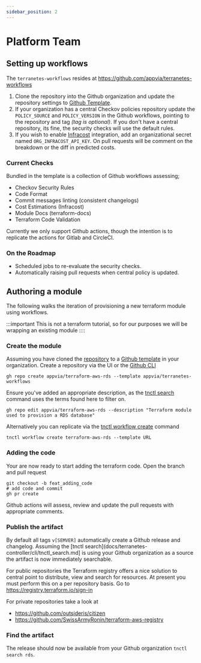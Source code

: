 ```yaml
---
sidebar_position: 2
---
```


# Platform Team

## Setting up workflows

The `terranetes-workflows` resides at https://github.com/appvia/terranetes-workflows

1. Clone the repository into the Github organization and update the repository settings to [Github Template](https://docs.github.com/en/repositories/creating-and-managing-repositories/creating-a-new-repository).
2. If your organization has a central Checkov policies repository update the `POLICY_SOURCE` and `POLICY_VERSION` in the Github workflows, pointing to the repository and tag _(tag is optional)_. If you don't have a central repository, its fine, the security checks will use the default rules.
3. If you wish to enable [Infracost](https://www.infracost.io/) integration, add an organizational secret named `ORG_INFRACOST_API_KEY`. On pull requests will be comment on the breakdown or the diff in predicted costs.

### Current Checks

Bundled in the template is a collection of Github workflows assessing;

* Checkov Security Rules
* Code Format
* Commit messages linting (consistent changelogs)
* Cost Estimations (Infracost)
* Module Docs (terraform-docs)
* Terraform Code Validation

Currently we only support Github actions, though the intention is to replicate the actions for Gitlab and CircleCI.

### On the Roadmap

- Scheduled jobs to re-evaluate the security checks.
- Automatically raising pull requests when central policy is updated.

## Authoring a module

The following walks the iteration of provisioning a new terraform module using workflows.

:::important
This is not a terraform tutorial, so for our purposes we will be wrapping an existing module
::::

### Create the module

Assuming you have cloned the [repository](https://github.com/appvia/terranetes-workflows) to a [Github template](https://docs.github.com/en/repositories/creating-and-managing-repositories/creating-a-template-repository) in your organization. Create a repository via the UI or the [Github CLI](https://github.com/cli/cli)

```shell
gh repo create appvia/terraform-aws-rds --template appvia/terranetes-workflows
```

Ensure you've added an appropriate description, as the [tnctl search](/terranetes-controller/cli/tnctl_search) command uses the terms found here to filter on.

```shell
gh repo edit appvia/terraform-aws-rds --description "Terraform module used to provision a RDS database"
```

Alternatively you can replicate via the [tnctl workflow create](/terranetes-controller/cli/tnctl_workflow_create) command

```shell
tnctl workflow create terraform-aws-rds --template URL
```

### Adding the code

Your are now ready to start adding the terraform code. Open the branch and pull request

```shell
git checkout -b feat_adding_code
# add code and commit
gh pr create
```

Github actions will assess, review and update the pull requests with appropriate comments.

### Publish the artifact

By default all tags `v[SEMVER]` automatically create a Github release and changelog. Assuming the [tnctl search](docs/terranetes-controller/cli/tnctl_search.md] is using your Github organization as a source the artifact is now immediately searchable.

For public repositories the Terraform registry offers a nice solution to central point to distribute, view and search for resources. At present you must perform this on a per repository basis. Go to https://registry.terraform.io/sign-in

For private repositories take a look at

- https://github.com/outsideris/citizen
- https://github.com/SwissArmyRonin/terraform-aws-registry

### Find the artifact

The release should now be available from your Github organization `tnctl search rds`.
